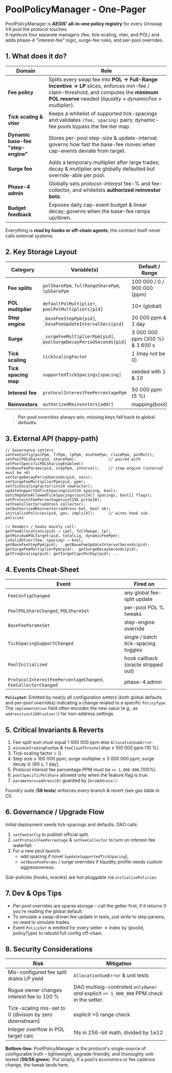 # PoolPolicyManager - One-Pager

PoolPolicyManager is **AEGIS' all-in-one policy registry** for every Uniswap V4 pool the protocol touches.  
It *replaces* four separate managers (fee, tick-scaling, vtier, and POL) and adds phase-4 "interest-fee" logic, surge-fee rules, and per-pool overrides.

## 1. What does it do?

| Domain | Role |
|--------|------|
| **Fee policy** | Splits every swap fee into **POL -> Full-Range Incentive -> LP** slices, enforces min-fee / claim-threshold, and computes the **minimum POL reserve** needed (*liquidity × dynamicFee × multiplier*). |
| **Tick scaling & vtier** | Keeps a whitelist of supported tick-spacings and validates `(fee, spacing)` pairs; dynamic-fee pools bypass the fee tier map. |
| **Dynamic base-fee "step-engine"** | Stores per-pool step-size & update-interval; governs how fast the base-fee moves when cap-events deviate from target. |
| **Surge fee** | Adds a temporary multiplier after large trades; decay & multiplier are globally defaulted but override-able per pool. |
| **Phase-4 admin** | Globally sets *protocol-interest* fee-% and fee-collector, and whitelists **authorized reinvestor bots**. |
| **Budget feedback** | Exposes daily cap-event budget & linear decay; governs when the base-fee ramps up/down. |

Everything is **read by hooks or off-chain agents**; the contract itself never calls external systems.

## 2. Key Storage Layout

| Category | Variable(s) | Default / Range |
|----------|-------------|-----------------|
| **Fee splits** | `polSharePpm`, `fullRangeSharePpm`, `lpSharePpm` | 100 000 / 0 / 900 000 (ppm) |
| **POL multiplier** | `defaultPolMultiplier`, `poolPolMultipliers[pid]` | 10× (global) |
| **Step engine** | `_baseFeeStepPpm[pid]`, `_baseFeeUpdateIntervalSecs[pid]` | 20 000 ppm & 1 day |
| **Surge** | `_surgeFeeMultiplierPpm[pid]`, `poolSurgeDecayPeriodSeconds[pid]` | 3 000 000 ppm (300 %) & 3 600 s |
| **Tick scaling** | `tickScalingFactor` | 1 (may not be 0) |
| **Tick spacing map** | `supportedTickSpacings[spacing]` | seeded with 1 & 10 |
| **Interest fee** | `protocolInterestFeePercentagePpm` | 50 000 ppm (5 %) |
| **Reinvestors** | `authorizedReinvestors[addr]` | mapping(bool) |

> **Per-pool overrides always win; missing keys fall back to global defaults.**

## 3. External API (happy-path)

```solidity
// Governance setters
setFeeConfig(polPpm, frPpm, lpPpm, minFeePpm, claimPpm, polMult);
setPoolPOLShare(pid, sharePpm);              // paired with setPoolSpecificPOLSharingEnabled()
setBaseFeeParams(pid, stepPpm, interval);    // step-engine (interval must be >0)
setSurgeDecayPeriodSeconds(pid, secs);
setSurgeFeeMultiplierPpm(pid, ppm);
setTickScalingFactor(int24 newFactor);
updateSupportedTickSpacing(uint24 spacing, bool);
batchUpdateAllowedTickSpacings(uint24[] spacings, bool[] flags);
setProtocolFeePercentage(uint256 pct1e18);
setFeeCollector(address collector);
setAuthorizedReinvestor(address bot, bool ok);
initializePolicies(pid, gov, impls[4]);      // wires hook sub-policies

// Readers / hooks mainly call:
getFeeAllocations(pid) → (pol, fullRange, lp);
getMinimumPOLTarget(pid, totalLiq, dynamicFeePpm);
isValidVtier(fee, spacing) → bool;
getBaseFeeStepPpm(pid);   getBaseFeeUpdateIntervalSeconds(pid);
getSurgeFeeMultiplierPpm(pid);  getSurgeDecaySeconds(pid);
getFreqScaling(pid); getTargetCapsPerDay(pid); ...
```

## 4. Events Cheat-Sheet

| Event | Fired on |
|-------|----------|
| `FeeConfigChanged` | any global fee-split update |
| `PoolPOLShareChanged`, `POLShareSet` | per-pool POL % tweaks |
| `BaseFeeParamsSet` | step-engine override |
| `TickSpacingSupportChanged` | single / batch tick-spacing toggles |
| `PoolInitialized` | hook callback (oracle stripped out) |
| `ProtocolInterestFeePercentageChanged`, `FeeCollectorChanged` | phase-4 admin |

**`PolicySet`:** Emitted by nearly *all* configuration setters (both global defaults and per-pool overrides) indicating a change related to a specific `PolicyType`. The `implementation` field often encodes the new value (e.g., as `address(uint160(value))`) for non-address settings.

## 5. Critical Invariants & Reverts

1. Fee-split sum must equal 1 000 000 ppm else `AllocationSumError`.
2. `minimumTradingFeePpm` & `feeClaimThresholdPpm` ≤ 100 000 ppm (10 %).
3. Tick-scaling factor > 0.
4. Step size ≤ 100 000 ppm; surge multiplier ≤ 3 000 000 ppm; surge decay ∈ [60 s, 1 day].
5. Protocol interest fee percentage PPM must be `<= 1_000_000` (100%).
6. `poolSpecificPolShare` allowed only when the feature flag is true.
7. `parameter==address(0)` guarded by `ZeroAddress()`.

Foundry suite (**56 tests**) enforces every branch & revert (see gas table in CI).

## 6. Governance / Upgrade Flow

Initial deployment seeds tick-spacings and defaults.
DAO calls:

1. `setFeeConfig` to publish official split.
2. `setProtocolFeePercentage` & `setFeeCollector` to turn on interest-fee waterfall.
3. For a new pool launch:
   * add spacing if novel (`updateSupportedTickSpacing`),
   * `setBaseFeeParams` / surge overrides if liquidity profile needs custom aggressiveness.

Sub-policies (hooks, oracles) are hot-pluggable via `initializePolicies`.

## 7. Dev & Ops Tips

* Per-pool overrides are sparse storage – call the getter first; if it returns 0 you're reading the global default.
* To simulate a swap-driven fee update in tests, just write to step params; no need to simulate trades.
* Event `PolicySet` is emitted for every setter → index by (poolId, policyType) to rebuild full config off-chain.

## 8. Security Considerations

| Risk | Mitigation |
|------|------------|
| Mis-configured fee split drains LP yield | `AllocationSumError` & unit tests |
| Rogue owner changes interest fee to 100 % | DAO multisig-controlled `onlyOwner` *and* explicit `<= 1_000_000` PPM check in the setter. |
| Tick-scaling mis-set to 0 (division by zero downstream) | explicit >0 range check |
| Integer overflow in POL target calc | fits in 256-bit math, divided by 1e12 |

**Bottom-line:** PoolPolicyManager is the protocol's single-source of configurable truth – lightweight, upgrade-friendly, and thoroughly unit-tested (**56/56 green**). Put simply, if a pool's economics or fee cadence change, the tweak lands here.
